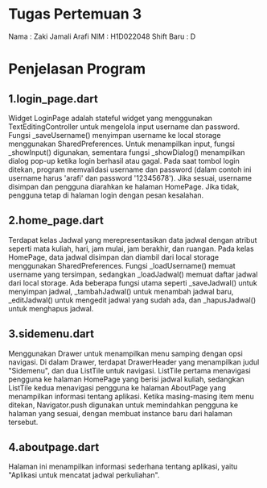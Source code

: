 # Tugas Pertemuan 3

Nama : Zaki Jamali Arafi
NIM : H1D022048
Shift Baru : D

# Penjelasan Program

## 1.login_page.dart
Widget LoginPage adalah stateful widget yang menggunakan TextEditingController untuk mengelola input username dan password. Fungsi _saveUsername() menyimpan username ke local storage menggunakan SharedPreferences. Untuk menampilkan input, fungsi _showInput() digunakan, sementara fungsi _showDialog() menampilkan dialog pop-up ketika login berhasil atau gagal. Pada saat tombol login ditekan, program memvalidasi username dan password (dalam contoh ini username harus 'arafi' dan password '12345678'). Jika sesuai, username disimpan dan pengguna diarahkan ke halaman HomePage. Jika tidak, pengguna tetap di halaman login dengan pesan kesalahan.

## 2.home_page.dart
Terdapat kelas Jadwal yang merepresentasikan data jadwal dengan atribut seperti mata kuliah, hari, jam mulai, jam berakhir, dan ruangan. Pada kelas HomePage, data jadwal disimpan dan diambil dari local storage menggunakan SharedPreferences. Fungsi _loadUsername() memuat username yang tersimpan, sedangkan _loadJadwal() memuat daftar jadwal dari local storage. Ada beberapa fungsi utama seperti _saveJadwal() untuk menyimpan jadwal, _tambahJadwal() untuk menambah jadwal baru, _editJadwal() untuk mengedit jadwal yang sudah ada, dan _hapusJadwal() untuk menghapus jadwal.

## 3.sidemenu.dart
Menggunakan Drawer untuk menampilkan menu samping dengan opsi navigasi. Di dalam Drawer, terdapat DrawerHeader yang menampilkan judul "Sidemenu", dan dua ListTile untuk navigasi. ListTile pertama menavigasi pengguna ke halaman HomePage yang berisi jadwal kuliah, sedangkan ListTile kedua menavigasi pengguna ke halaman AboutPage yang menampilkan informasi tentang aplikasi. Ketika masing-masing item menu ditekan, Navigator.push digunakan untuk memindahkan pengguna ke halaman yang sesuai, dengan membuat instance baru dari halaman tersebut.

## 4.aboutpage.dart
Halaman ini menampilkan informasi sederhana tentang aplikasi, yaitu "Aplikasi untuk mencatat jadwal perkuliahan".
